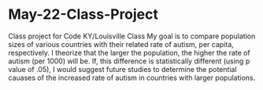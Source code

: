 # May-22-Class-Project
Class project for Code KY/Louisville Class
My goal is to compare population sizes of various countries with their related rate of autism, per capita, respectively. I theorize that the larger the population, the higher the rate of autism (per 1000) will be. If, this difference is statistically different (using p value of .05), I would suggest future studies to determine the potential cauases of the increased rate of autism in countries with larger populations.
